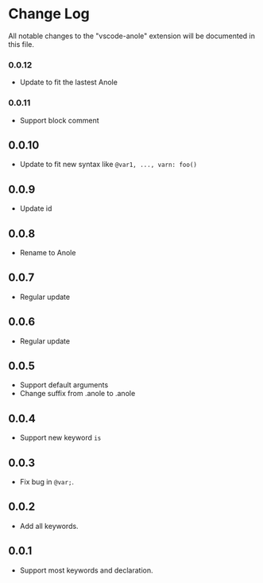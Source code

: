 # Change Log

All notable changes to the "vscode-anole" extension will be documented in this file.

### 0.0.12

- Update to fit the lastest Anole

### 0.0.11

- Support block comment

## 0.0.10

- Update to fit new syntax like `@var1, ..., varn: foo()`

## 0.0.9

- Update id

## 0.0.8

- Rename to Anole

## 0.0.7

- Regular update

## 0.0.6

- Regular update

## 0.0.5

- Support default arguments
- Change suffix from .anole to .anole

## 0.0.4

- Support new keyword `is`

## 0.0.3

- Fix bug in `@var;`.

## 0.0.2

- Add all keywords.

## 0.0.1

- Support most keywords and declaration.
